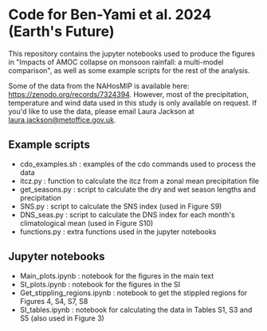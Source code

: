 # Code for Ben-Yami et al. 2024 (Earth's Future)

This repository contains the jupyter notebooks used to produce the figures in "Impacts of AMOC collapse on monsoon rainfall: a
multi-model comparison", as well as some example scripts for the rest of the analysis. 

Some of the data from the NAHosMIP is available here: https://zenodo.org/records/7324394. However, most of the precipitation, temperature and wind data used in this study is only available on request. If you'd like to use the data, please email Laura Jackson at laura.jackson@metoffice.gov.uk. 

## Example scripts

- cdo_examples.sh : examples of the cdo commands used to process the data
- itcz.py : function to calculate the itcz from a zonal mean precipitation file
- get_seasons.py : script to calculate the dry and wet season lengths and precipitation
- SNS.py : script to calculate the SNS index (used in Figure S9)
- DNS_seas.py : script to calculate the DNS index for each month's climatological mean (used in Figure S10)
- functions.py : extra functions used in the jupyter notebooks

## Jupyter notebooks

- Main_plots.ipynb : notebook for the figures in the main text
- SI_plots.ipynb : notebook for the figures in the SI
- Get_stippling_regions.ipynb : notebook to get the stippled regions for Figures 4, S4, S7, S8
- SI_tables.ipynb : notebook for calculating the data in Tables S1, S3 and S5 (also used in Figure 3)




